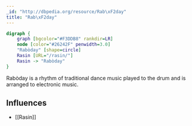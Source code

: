 ```yaml
---
_id: "http://dbpedia.org/resource/Rab\xF2day"
title: "Rab\xF2day"
---
```


```dot
digraph {
	graph [bgcolor="#F3DDB8" rankdir=LR]
	node [color="#26242F" penwidth=3.0]
	"Rabòday" [shape=circle]
	Rasin [URL="/rasin/"]
	Rasin -> "Rabòday"
}
```

Rabòday is a rhythm of traditional dance music played to the drum and is arranged to electronic music.

## Influences
- [[Rasin]]
